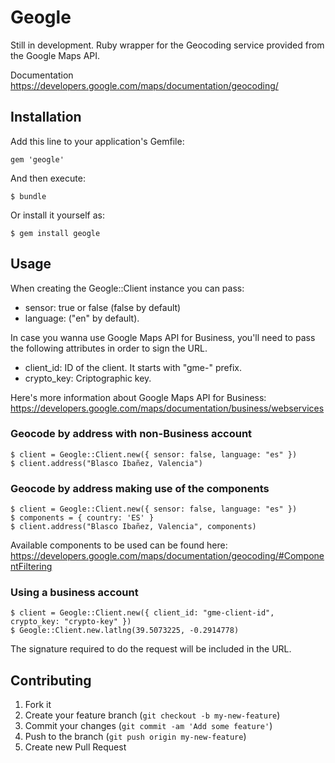 # Geogle

Still in development. Ruby wrapper for the Geocoding service provided from the Google Maps API.


Documentation
https://developers.google.com/maps/documentation/geocoding/


## Installation

Add this line to your application's Gemfile:

    gem 'geogle'

And then execute:

    $ bundle

Or install it yourself as:

    $ gem install geogle

## Usage

When creating the Geogle::Client instance you can pass:

* sensor: true or false (false by default)
* language: ("en" by default).

In case you wanna use Google Maps API for Business, you'll need to pass the following attributes in order to sign the URL.
* client_id: ID of the client. It starts with "gme-" prefix.
* crypto_key: Criptographic key.

Here's more information about Google Maps API for Business:
https://developers.google.com/maps/documentation/business/webservices

### Geocode by address with non-Business account

    $ client = Geogle::Client.new({ sensor: false, language: "es" })
    $ client.address("Blasco Ibañez, Valencia")

### Geocode by address making use of the components

    $ client = Geogle::Client.new({ sensor: false, language: "es" })
    $ components = { country: 'ES' }
    $ client.address("Blasco Ibañez, Valencia", components)

  Available components to be used can be found here:
  https://developers.google.com/maps/documentation/geocoding/#ComponentFiltering

### Using a business account

    $ client = Geogle::Client.new({ client_id: "gme-client-id", crypto_key: "crypto-key" })
    $ Geogle::Client.new.latlng(39.5073225, -0.2914778)

  The signature required to do the request will be included in the URL.


## Contributing

1. Fork it
2. Create your feature branch (`git checkout -b my-new-feature`)
3. Commit your changes (`git commit -am 'Add some feature'`)
4. Push to the branch (`git push origin my-new-feature`)
5. Create new Pull Request
